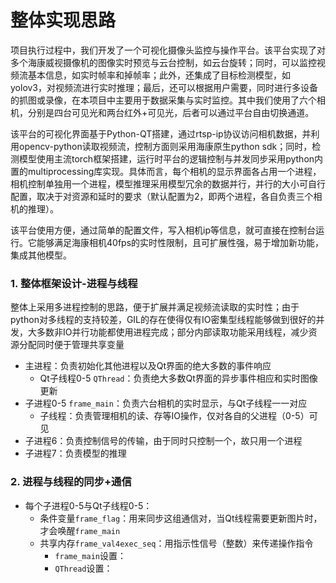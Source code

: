 # 整体实现思路

项目执行过程中，我们开发了一个可视化摄像头监控与操作平台。该平台实现了对多个海康威视摄像机的图像实时预览与云台控制，如云台旋转；同时，可以监控视频流基本信息，如实时帧率和掉帧率；此外，还集成了目标检测模型，如yolov3，对视频流进行实时推理；最后，还可以根据用户需要，同时进行多设备的抓图或录像，在本项目中主要用于数据采集与实时监控。其中我们使用了六个相机，分别是四台可见光和两台红外+可见光，后者可以通过平台自由切换通道。

该平台的可视化界面基于Python-QT搭建，通过rtsp-ip协议访问相机数据，并利用opencv-python读取视频流，控制方面则采用海康原生python sdk；同时，检测模型使用主流torch框架搭建，运行时平台的逻辑控制与并发同步采用python内置的multiprocessing库实现。具体而言，每个相机的显示界面各占用一个进程，相机控制单独用一个进程，模型推理采用模型冗余的数据并行，并行的大小可自行配置，取决于对资源和延时的要求（默认配置为2，即两个进程，各自负责三个相机的推理）。

该平台使用方便，通过简单的配置文件，写入相机ip等信息，就可直接在控制台运行。它能够满足海康相机40fps的实时性限制，且可扩展性强，易于增加新功能，集成其他模型。

### 1. 整体框架设计-进程与线程
整体上采用多进程控制的思路，便于扩展并满足视频流读取的实时性；由于python对多线程的支持较差，GIL的存在使得仅有IO密集型线程能够做到很好的并发，大多数非IO并行功能都使用进程完成；部分内部读取功能采用线程，减少资源分配同时便于管理共享变量

+ 主进程：负责初始化其他进程以及Qt界面的绝大多数的事件响应
  + Qt子线程0-5 `QThread`：负责绝大多数Qt界面的异步事件相应和实时图像更新
+ 子进程0-5 `frame_main`：负责六台相机的实时显示，与Qt子线程一一对应
  + 子线程：负责管理相机的读、存等IO操作，仅对各自的父进程（0-5）可见
+ 子进程6：负责控制信号的传输，由于同时只控制一个，故只用一个进程
+ 子进程7：负责模型的推理

### 2. 进程与线程的同步+通信
+ 每个子进程0-5与Qt子线程0-5：
  + 条件变量`frame_flag`：用来同步这组通信对，当Qt线程需要更新图片时，才会唤醒`frame_main`
  + 共享内存`frame_val4exec_seq`：用指示性信号（整数）来传递操作指令
    + `frame_main`设置：
    + `QThread`设置：